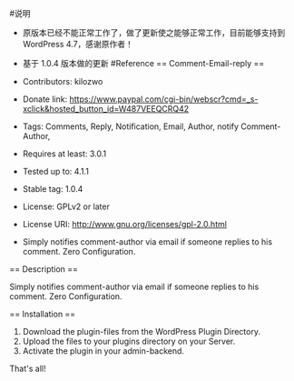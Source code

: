 #说明
* 原版本已经不能正常工作了，做了更新使之能够正常工作，目前能够支持到 WordPress 4.7，感谢原作者！
* 基于 1.0.4 版本做的更新
#Reference
== Comment-Email-reply == 
* Contributors: kilozwo
* Donate link: https://www.paypal.com/cgi-bin/webscr?cmd=_s-xclick&hosted_button_id=W487VEEQCRQ42
* Tags: Comments, Reply, Notification, Email, Author, notify Comment-Author,
* Requires at least: 3.0.1
* Tested up to: 4.1.1
* Stable tag: 1.0.4
* License: GPLv2 or later
* License URI: http://www.gnu.org/licenses/gpl-2.0.html

* Simply notifies comment-author via email if someone replies to his comment. Zero Configuration.       

== Description ==

Simply notifies comment-author via email if someone replies to his comment. Zero Configuration.       


== Installation ==

1. Download the plugin-files from the WordPress Plugin Directory.
2. Upload the files to your plugins directory on your Server.
3. Activate the plugin in your admin-backend.

That's all!
